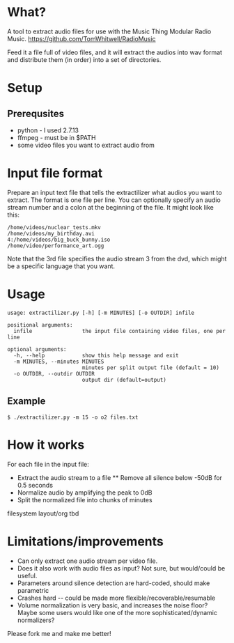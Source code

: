 # What?

A tool to extract audio files for use with the Music Thing Modular
Radio Music.  https://github.com/TomWhitwell/RadioMusic

Feed it a file full of video files, and it will extract the audios
into wav format and distribute them (in order) into a set of directories.

# Setup

## Prerequsites

* python - I used 2.7.13
* ffmpeg - must be in $PATH
* some video files you want to extract audio from

# Input file format

Prepare an input text file that tells the extractilizer what audios you want to extract.
The format is one file per line.  You can optionally specify an audio stream number
and a colon at the beginning of the file.  It might look like this:

```
/home/videos/nuclear_tests.mkv
/home/videos/my_birthday.avi
4:/home/videos/big_buck_bunny.iso
/home/video/performance_art.ogg
```

Note that the 3rd file specifies the audio stream 3 from the dvd, which might be a specific
language that you want.

# Usage

```
usage: extractilizer.py [-h] [-m MINUTES] [-o OUTDIR] infile

positional arguments:
  infile                the input file containing video files, one per line

optional arguments:
  -h, --help            show this help message and exit
  -m MINUTES, --minutes MINUTES
                        minutes per split output file (default = 10)
  -o OUTDIR, --outdir OUTDIR
                        output dir (default=output)
```

## Example

```
$ ./extractilizer.py -m 15 -o o2 files.txt
```

# How it works

For each file in the input file:
* Extract the audio stream to a file
** Remove all silence below -50dB for 0.5 seconds
* Normalize audio by amplifying the peak to 0dB
* Split the normalized file into chunks of <n> minutes

filesystem layout/org tbd

# Limitations/improvements

* Can only extract one audio stream per video file.
* Does it also work with audio files as input?  Not sure, but would/could be useful.
* Parameters around silence detection are hard-coded, should make parametric
* Crashes hard -- could be made more flexible/recoverable/resumable
* Volume normalization is very basic, and increases the noise floor?  Maybe some users would like one of the more sophisticated/dynamic normalizers?

Please fork me and make me better!
